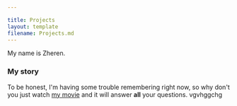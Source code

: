 ```yaml
---

title: Projects
layout: template
filename: Projects.md 
---
```


My name is Zheren. 

### My story

To be honest, I'm having some trouble remembering right now, so why don't you just watch [my movie](https://en.wikipedia.org/wiki/The_Princess_Bride_%28film%29) and it will answer **all** your questions.
vgvhggchg

